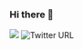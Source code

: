 ### Hi there 👋
![](https://github-readme-stats.vercel.app/api?username=lylelove)
![Twitter URL](https://img.shields.io/twitter/url?style=social&url=https%3A%2F%2Ftwitter.com%2F_lyle__)
<!--
**lylelove/lylelove** is a ✨ _special_ ✨ repository because its `README.md` (this file) appears on your GitHub profile.

Here are some ideas to get you started:

- 🔭 I’m currently working on ...
- 🌱 I’m currently learning ...
- 👯 I’m looking to collaborate on ...
- 🤔 I’m looking for help with ...
- 💬 Ask me about ...
- 📫 How to reach me: ...
- 😄 Pronouns: ...
- ⚡ Fun fact: ...
-->
